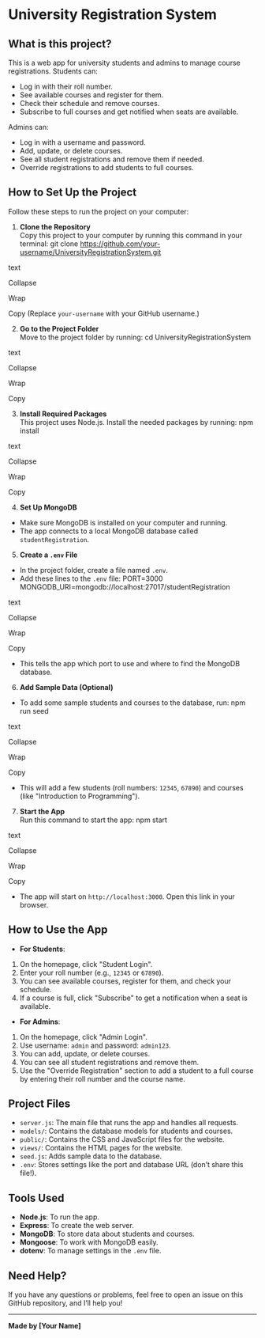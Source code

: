 # University Registration System

## What is this project?
This is a web app for university students and admins to manage course registrations. Students can:
- Log in with their roll number.
- See available courses and register for them.
- Check their schedule and remove courses.
- Subscribe to full courses and get notified when seats are available.

Admins can:
- Log in with a username and password.
- Add, update, or delete courses.
- See all student registrations and remove them if needed.
- Override registrations to add students to full courses.

## How to Set Up the Project
Follow these steps to run the project on your computer:

1. **Clone the Repository**  
   Copy this project to your computer by running this command in your terminal:
git clone https://github.com/your-username/UniversityRegistrationSystem.git

text

Collapse

Wrap

Copy
(Replace `your-username` with your GitHub username.)

2. **Go to the Project Folder**  
Move to the project folder by running:
cd UniversityRegistrationSystem

text

Collapse

Wrap

Copy

3. **Install Required Packages**  
This project uses Node.js. Install the needed packages by running:
npm install

text

Collapse

Wrap

Copy

4. **Set Up MongoDB**  
- Make sure MongoDB is installed on your computer and running.
- The app connects to a local MongoDB database called `studentRegistration`.

5. **Create a `.env` File**  
- In the project folder, create a file named `.env`.
- Add these lines to the `.env` file:
PORT=3000
MONGODB_URI=mongodb://localhost:27017/studentRegistration

text

Collapse

Wrap

Copy
- This tells the app which port to use and where to find the MongoDB database.

6. **Add Sample Data (Optional)**  
- To add some sample students and courses to the database, run:
npm run seed

text

Collapse

Wrap

Copy
- This will add a few students (roll numbers: `12345`, `67890`) and courses (like "Introduction to Programming").

7. **Start the App**  
Run this command to start the app:
npm start

text

Collapse

Wrap

Copy
- The app will start on `http://localhost:3000`. Open this link in your browser.

## How to Use the App
- **For Students**:
1. On the homepage, click "Student Login".
2. Enter your roll number (e.g., `12345` or `67890`).
3. You can see available courses, register for them, and check your schedule.
4. If a course is full, click "Subscribe" to get a notification when a seat is available.

- **For Admins**:
1. On the homepage, click "Admin Login".
2. Use username: `admin` and password: `admin123`.
3. You can add, update, or delete courses.
4. You can see all student registrations and remove them.
5. Use the "Override Registration" section to add a student to a full course by entering their roll number and the course name.

## Project Files
- `server.js`: The main file that runs the app and handles all requests.
- `models/`: Contains the database models for students and courses.
- `public/`: Contains the CSS and JavaScript files for the website.
- `views/`: Contains the HTML pages for the website.
- `seed.js`: Adds sample data to the database.
- `.env`: Stores settings like the port and database URL (don’t share this file!).

## Tools Used
- **Node.js**: To run the app.
- **Express**: To create the web server.
- **MongoDB**: To store data about students and courses.
- **Mongoose**: To work with MongoDB easily.
- **dotenv**: To manage settings in the `.env` file.

## Need Help?
If you have any questions or problems, feel free to open an issue on this GitHub repository, and I’ll help you!

---

**Made by [Your Name]**

